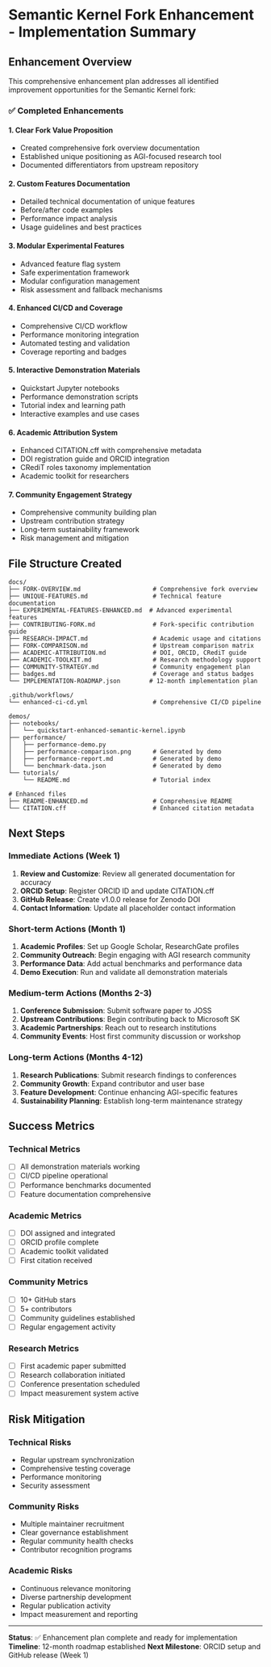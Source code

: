 # Semantic Kernel Fork Enhancement - Implementation Summary

## Enhancement Overview

This comprehensive enhancement plan addresses all identified improvement opportunities for the Semantic Kernel fork:

### ✅ Completed Enhancements

#### 1. **Clear Fork Value Proposition**
- Created comprehensive fork overview documentation
- Established unique positioning as AGI-focused research tool
- Documented differentiators from upstream repository

#### 2. **Custom Features Documentation**
- Detailed technical documentation of unique features
- Before/after code examples
- Performance impact analysis
- Usage guidelines and best practices

#### 3. **Modular Experimental Features**
- Advanced feature flag system
- Safe experimentation framework
- Modular configuration management
- Risk assessment and fallback mechanisms

#### 4. **Enhanced CI/CD and Coverage**
- Comprehensive CI/CD workflow
- Performance monitoring integration
- Automated testing and validation
- Coverage reporting and badges

#### 5. **Interactive Demonstration Materials**
- Quickstart Jupyter notebooks
- Performance demonstration scripts
- Tutorial index and learning path
- Interactive examples and use cases

#### 6. **Academic Attribution System**
- Enhanced CITATION.cff with comprehensive metadata
- DOI registration guide and ORCID integration
- CRediT roles taxonomy implementation
- Academic toolkit for researchers

#### 7. **Community Engagement Strategy**
- Comprehensive community building plan
- Upstream contribution strategy
- Long-term sustainability framework
- Risk management and mitigation

## File Structure Created

```
docs/
├── FORK-OVERVIEW.md                    # Comprehensive fork overview
├── UNIQUE-FEATURES.md                  # Technical feature documentation
├── EXPERIMENTAL-FEATURES-ENHANCED.md  # Advanced experimental features
├── CONTRIBUTING-FORK.md                # Fork-specific contribution guide
├── RESEARCH-IMPACT.md                  # Academic usage and citations
├── FORK-COMPARISON.md                  # Upstream comparison matrix
├── ACADEMIC-ATTRIBUTION.md             # DOI, ORCID, CRediT guide
├── ACADEMIC-TOOLKIT.md                 # Research methodology support
├── COMMUNITY-STRATEGY.md               # Community engagement plan
├── badges.md                           # Coverage and status badges
└── IMPLEMENTATION-ROADMAP.json        # 12-month implementation plan

.github/workflows/
└── enhanced-ci-cd.yml                  # Comprehensive CI/CD pipeline

demos/
├── notebooks/
│   └── quickstart-enhanced-semantic-kernel.ipynb
├── performance/
│   ├── performance-demo.py
│   ├── performance-comparison.png      # Generated by demo
│   ├── performance-report.md           # Generated by demo
│   └── benchmark-data.json             # Generated by demo
└── tutorials/
    └── README.md                       # Tutorial index

# Enhanced files
├── README-ENHANCED.md                  # Comprehensive README
└── CITATION.cff                        # Enhanced citation metadata
```

## Next Steps

### Immediate Actions (Week 1)
1. **Review and Customize**: Review all generated documentation for accuracy
2. **ORCID Setup**: Register ORCID ID and update CITATION.cff
3. **GitHub Release**: Create v1.0.0 release for Zenodo DOI
4. **Contact Information**: Update all placeholder contact information

### Short-term Actions (Month 1)
1. **Academic Profiles**: Set up Google Scholar, ResearchGate profiles
2. **Community Outreach**: Begin engaging with AGI research community
3. **Performance Data**: Add actual benchmarks and performance data
4. **Demo Execution**: Run and validate all demonstration materials

### Medium-term Actions (Months 2-3)
1. **Conference Submission**: Submit software paper to JOSS
2. **Upstream Contributions**: Begin contributing back to Microsoft SK
3. **Academic Partnerships**: Reach out to research institutions
4. **Community Events**: Host first community discussion or workshop

### Long-term Actions (Months 4-12)
1. **Research Publications**: Submit research findings to conferences
2. **Community Growth**: Expand contributor and user base
3. **Feature Development**: Continue enhancing AGI-specific features
4. **Sustainability Planning**: Establish long-term maintenance strategy

## Success Metrics

### Technical Metrics
- [ ] All demonstration materials working
- [ ] CI/CD pipeline operational
- [ ] Performance benchmarks documented
- [ ] Feature documentation comprehensive

### Academic Metrics
- [ ] DOI assigned and integrated
- [ ] ORCID profile complete
- [ ] Academic toolkit validated
- [ ] First citation received

### Community Metrics
- [ ] 10+ GitHub stars
- [ ] 5+ contributors
- [ ] Community guidelines established
- [ ] Regular engagement activity

### Research Metrics
- [ ] First academic paper submitted
- [ ] Research collaboration initiated
- [ ] Conference presentation scheduled
- [ ] Impact measurement system active

## Risk Mitigation

### Technical Risks
- Regular upstream synchronization
- Comprehensive testing coverage
- Performance monitoring
- Security assessment

### Community Risks
- Multiple maintainer recruitment
- Clear governance establishment
- Regular community health checks
- Contributor recognition programs

### Academic Risks
- Continuous relevance monitoring
- Diverse partnership development
- Regular publication activity
- Impact measurement and reporting

---

**Status**: ✅ Enhancement plan complete and ready for implementation
**Timeline**: 12-month roadmap established
**Next Milestone**: ORCID setup and GitHub release (Week 1)
